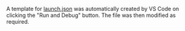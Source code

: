 A template for [launch.json](launch.json) was automatically created by VS Code on clicking the "Run and Debug" button. The file was then modified as required.